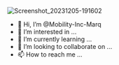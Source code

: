![Screenshot_20231205-191602](https://github.com/Mobility-Inc-Marq/Mobility-Inc-Marq/assets/151239242/bba33629-8514-4622-ba9d-157e368a9e02)
- 👋 Hi, I’m @Mobility-Inc-Marq
- 👀 I’m interested in ...
- 🌱 I’m currently learning ...
- 💞️ I’m looking to collaborate on ...
- 📫 How to reach me ...

<!---
Mobility-Inc-Marq/Mobility-Inc-Marq is a ✨ special ✨ repository because its `README.md` (this file) appears on your GitHub profile.
You can click the Preview link to take a look at your changes.
--->

